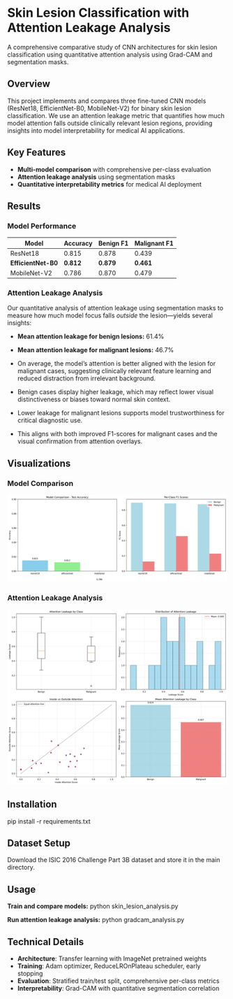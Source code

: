 # Skin Lesion Classification with Attention Leakage Analysis

A comprehensive comparative study of CNN architectures for skin lesion classification using quantitative attention analysis using Grad-CAM and segmentation masks.

## Overview

This project implements and compares three fine-tuned CNN models (ResNet18, EfficientNet-B0, MobileNet-V2) for binary skin lesion classification. We use an attention leakage metric that quantifies how much model attention falls outside clinically relevant lesion regions, providing insights into model interpretability for medical AI applications.

## Key Features

- **Multi-model comparison** with comprehensive per-class evaluation
- **Attention leakage analysis** using segmentation masks
- **Quantitative interpretability metrics** for medical AI deployment

## Results

### Model Performance

| Model | Accuracy | Benign F1 | Malignant F1 |
|-------|----------|-----------|--------------|
| ResNet18 | 0.815 | 0.878 | 0.439 |
| **EfficientNet-B0** | **0.812** | **0.879** | **0.461** |
| MobileNet-V2 | 0.786 | 0.870 | 0.479 |

### Attention Leakage Analysis

Our quantitative analysis of attention leakage using segmentation masks to measure how much model focus falls *outside* the lesion—yields several insights:

- **Mean attention leakage for benign lesions:** 61.4%
- **Mean attention leakage for malignant lesions:** 46.7%

- On average, the model’s attention is better aligned with the lesion for malignant cases, suggesting clinically relevant feature learning and reduced distraction from irrelevant background.
- Benign cases display higher leakage, which may reflect lower visual distinctiveness or biases toward normal skin context.
- Lower leakage for malignant lesions supports model trustworthiness for critical diagnostic use.
- This aligns with both improved F1-scores for malignant cases and the visual confirmation from attention overlays.

## Visualizations

### Model Comparison
![Model Comparison](results_visualization/model_comparison.png)

### Attention Leakage Analysis
![Attention Leakage Analysis](results_visualization/summary_plots/attention_leakage_analysis.png)

## Installation

pip install -r requirements.txt


## Dataset Setup

Download the ISIC 2016 Challenge Part 3B dataset and store it in the main directory.

## Usage

**Train and compare models:**
python skin_lesion_analysis.py

**Run attention leakage analysis:**
python gradcam_analysis.py


## Technical Details

- **Architecture**: Transfer learning with ImageNet pretrained weights
- **Training**: Adam optimizer, ReduceLROnPlateau scheduler, early stopping
- **Evaluation**: Stratified train/test split, comprehensive per-class metrics
- **Interpretability**: Grad-CAM with quantitative segmentation correlation
